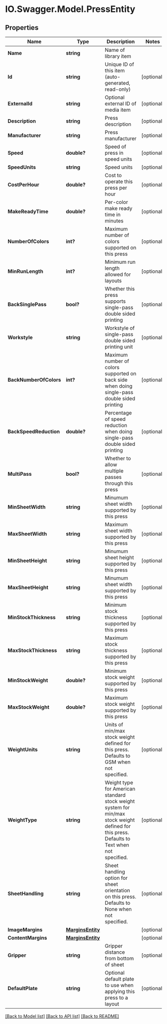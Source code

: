 # IO.Swagger.Model.PressEntity
## Properties

Name | Type | Description | Notes
------------ | ------------- | ------------- | -------------
**Name** | **string** | Name of library item | 
**Id** | **string** | Unique ID of this item (auto-generated, read-only) | [optional] 
**ExternalId** | **string** | Optional external ID of media item | [optional] 
**Description** | **string** | Press description | [optional] 
**Manufacturer** | **string** | Press manufacturer | [optional] 
**Speed** | **double?** | Speed of press in speed units | [optional] 
**SpeedUnits** | **string** | Speed units | [optional] 
**CostPerHour** | **double?** | Cost to operate this press per hour | [optional] 
**MakeReadyTime** | **double?** | Per-color make ready time in minutes | [optional] 
**NumberOfColors** | **int?** | Maximum number of colors supported on this press | [optional] 
**MinRunLength** | **int?** | Minimum run length allowed for layouts | [optional] 
**BackSinglePass** | **bool?** | Whether this press supports single-pass double sided printing | [optional] 
**Workstyle** | **string** | Workstyle of single-pass double sided printing unit | [optional] 
**BackNumberOfColors** | **int?** | Maximum number of colors supported on back side when doing single-pass double sided printing | [optional] 
**BackSpeedReduction** | **double?** | Percentage of speed reduction when doing single-pass double sided printing | [optional] 
**MultiPass** | **bool?** | Whether to allow multiple passes through this press | [optional] 
**MinSheetWidth** | **string** | Minumum sheet width supported by this press | [optional] 
**MaxSheetWidth** | **string** | Maximum sheet width supported by this press | [optional] 
**MinSheetHeight** | **string** | Minumum sheet height supported by this press | [optional] 
**MaxSheetHeight** | **string** | Minumum sheet width supported by this press | [optional] 
**MinStockThickness** | **string** | Minimum stock thickness supported by this press | [optional] 
**MaxStockThickness** | **string** | Maximum stock thickness supported by this press | [optional] 
**MinStockWeight** | **double?** | Minimum stock weight supported by this press | [optional] 
**MaxStockWeight** | **double?** | Maximum stock weight supported by this press | [optional] 
**WeightUnits** | **string** | Units of min/max stock weight defined for this press.  Defaults to GSM when not specified. | [optional] 
**WeightType** | **string** | Weight type for American standard stock weight system for min/max stock weight defined for this press.  Defaults to Text when not specified. | [optional] 
**SheetHandling** | **string** | Sheet handling option for sheet orientation on this press.  Defaults to None when not specified. | [optional] 
**ImageMargins** | [**MarginsEntity**](MarginsEntity.md) |  | [optional] 
**ContentMargins** | [**MarginsEntity**](MarginsEntity.md) |  | [optional] 
**Gripper** | **string** | Gripper distance from bottom of sheet | [optional] 
**DefaultPlate** | **string** | Optional default plate to use when applying this press to a layout | [optional] 

[[Back to Model list]](../README.md#documentation-for-models) [[Back to API list]](../README.md#documentation-for-api-endpoints) [[Back to README]](../README.md)

